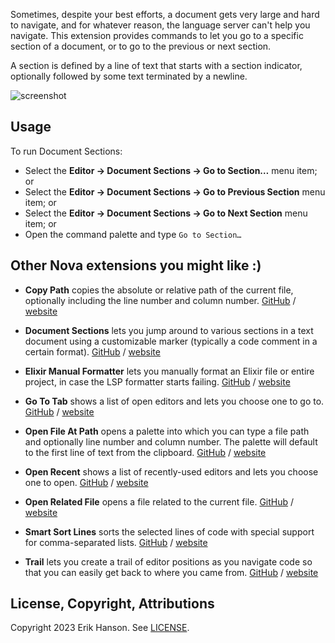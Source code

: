 Sometimes, despite your best efforts, a document gets very large and hard to navigate, and for whatever reason,
the language server can't help you navigate. This extension provides commands to let you go to a specific section
of a document, or to go to the previous or next section.

A section is defined by a line of text that starts with a section indicator, optionally followed by some text
terminated by a newline.

![screenshot](https://raw.github.com/eahanson/document-sections.novaextension/main/document-sections.png)

## Usage

To run Document Sections:

- Select the **Editor → Document Sections → Go to Section…** menu item; or
- Select the **Editor → Document Sections → Go to Previous Section** menu item; or
- Select the **Editor → Document Sections → Go to Next Section** menu item; or
- Open the command palette and type `Go to Section…`

## Other Nova extensions you might like :)

- **Copy Path** copies the absolute or relative path of the current file, optionally including the line number and
  column number.
  [GitHub](https://github.com/eahanson/copy-path.novaextension) /
  [website](https://extensions.panic.com/extensions/eahanson/eahanson.copy-path/)

- **Document Sections** lets you jump around to various sections in a text document using a customizable marker
  (typically a code comment in a certain format).
  [GitHub](https://github.com/eahanson/document-sections.novaextension) /
  [website](https://extensions.panic.com/extensions/eahanson/eahanson.document-sections/)

- **Elixir Manual Formatter** lets you manually format an Elixir file or entire project, in case the LSP formatter
  starts failing.
  [GitHub](https://github.com/eahanson/elixir-manual-formatter.novaextension) /
  [website](https://extensions.panic.com/extensions/eahanson/eahanson.elixir-manual-formatter/)

- **Go To Tab** shows a list of open editors and lets you choose one to go to.
  [GitHub](https://github.com/eahanson/go-to-tab.novaextension) /
  [website](https://extensions.panic.com/extensions/eahanson/eahanson.go-to-tab/)

- **Open File At Path** opens a palette into which you can type a file path and optionally line number and column number.
  The palette will default to the first line of text from the clipboard.
  [GitHub](https://github.com/eahanson/open-file-at-path.novaextension) /
  [website](https://extensions.panic.com/extensions/eahanson/eahanson.open-file-at-path/)

- **Open Recent** shows a list of recently-used editors and lets you choose one to open.
  [GitHub](https://github.com/eahanson/open-recent.novaextension) /
  [website](https://extensions.panic.com/extensions/eahanson/eahanson.open-recent/)

- **Open Related File** opens a file related to the current file.
  [GitHub](https://github.com/synchronal/related-files.novaextension) /
  [website](https://extensions.panic.com/extensions/eahanson/eahanson.related-files/)

- **Smart Sort Lines** sorts the selected lines of code with special support for comma-separated lists.
  [GitHub](https://github.com/eahanson/smart-sort-lines) /
  [website](https://extensions.panic.com/extensions/eahanson/eahanson.smart-sort-lines/)

- **Trail** lets you create a trail of editor positions as you navigate code so that you can easily get back to where
  you came from.
  [GitHub](https://github.com/eahanson/trail.novaextension) /
  [website](https://extensions.panic.com/extensions/eahanson/eahanson.trail/)

## License, Copyright, Attributions

Copyright 2023 Erik Hanson. See [LICENSE](https://github.com/eahanson/document-sections.novaextension/blob/main/LICENSE).
